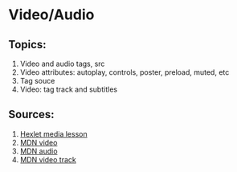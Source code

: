 # Video/Audio

## Topics:

1. Video and audio tags, src
2. Video attributes: autoplay, controls, poster, preload, muted, etc
3. Tag souce
4. Video: tag track and subtitles


## Sources: 

1. [Hexlet media lesson](https://ru.hexlet.io/courses/css-content/lessons/media/theory_unit)
2. [MDN video](https://developer.mozilla.org/ru/docs/Web/HTML/Element/video)
3. [MDN audio](https://developer.mozilla.org/ru/docs/Web/HTML/Element/audio
)
4. [MDN video track](https://developer.mozilla.org/en-US/docs/Web/HTML/Element/track)


 

  

